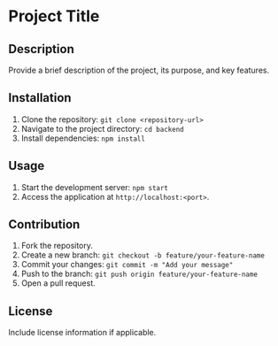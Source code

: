 # Project Title

## Description
Provide a brief description of the project, its purpose, and key features.

## Installation
1. Clone the repository: `git clone <repository-url>`
2. Navigate to the project directory: `cd backend`
3. Install dependencies: `npm install`

## Usage
1. Start the development server: `npm start`
2. Access the application at `http://localhost:<port>`.

## Contribution
1. Fork the repository.
2. Create a new branch: `git checkout -b feature/your-feature-name`
3. Commit your changes: `git commit -m "Add your message"`
4. Push to the branch: `git push origin feature/your-feature-name`
5. Open a pull request.

## License
Include license information if applicable.
